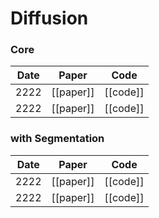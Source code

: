 # Diffusion

### Core

Date | Paper | Code
:---: | :---: | :---:
2222 | [[paper]] | [[code]] |
2222 | [[paper]] | [[code]] |


### with Segmentation

Date | Paper | Code
:---: | :---: | :---:
2222 | [[paper]] | [[code]] |
2222 | [[paper]] | [[code]] |
